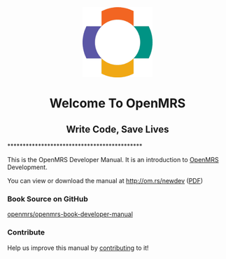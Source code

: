 <center><img src="/assets/OpenMRS-cross.png"></center>
<center><h1> Welcome To OpenMRS </h1></center>
<center><h2> Write Code, Save Lives </h2></center>
********************************************

This is the OpenMRS Developer Manual. It is an introduction to [OpenMRS](https://openmrs.org) Development.

You can view or download the manual at http://om.rs/newdev ([PDF](http://om.rs/newdevpdf))

### Book Source on GitHub

[openmrs/openmrs-book-developer-manual](https://github.com/openmrs/openmrs-book-developer-manual)

### Contribute

Help us improve this manual by [contributing](CONTRIBUTING.md) to it!



